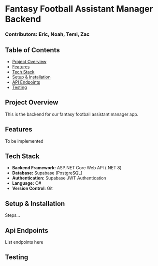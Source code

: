 # Fantasy Football Assistant Manager Backend

### Contributors: Eric, Noah, Temi, Zac

## Table of Contents

- [Project Overview](#project-overview)
- [Features](#features)
- [Tech Stack](#tech-stack)
- [Setup & Installation](#setup--installation)
- [API Endpoints](#api-endpoints)
- [Testing](#testing)

## Project Overview

This is the backend for our fantasy football assistant manager app.

## Features

To be implemented

## Tech Stack

- **Backend Framework:** ASP.NET Core Web API (.NET 8)
- **Database:** Supabase (PostgreSQL)
- **Authentication:** Supabase JWT Authentication
- **Language:** C#
- **Version Control:** Git

## Setup & Installation

Steps...

## Api Endpoints

List endpoints here

## Testing
